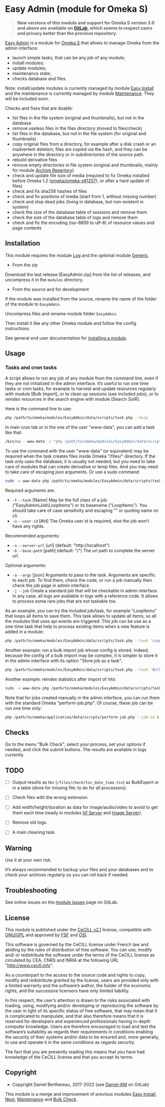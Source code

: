 Easy Admin (module for Omeka S)
===============================

> __New versions of this module and support for Omeka S version 3.0 and above
> are available on [GitLab], which seems to respect users and privacy better
> than the previous repository.__

[Easy Admin] is a module for [Omeka S] that allows to manage Omeka from the
admin interface:

- launch simple tasks, that can be any job of any module;
- install modules;
- update modules;
- maintenance state;
- checks database and files.

Note: install/update modules is currently managed by module [Easy Install] and
the maintenance is currently managed by module [Maintenance]. They will be
included soon.

Checks and fixes that are doable:

- list files in the file system (original and thumbnails), but not in the
  database
- remove useless files in the files directory (moved to files/check)
- list files in the database, but not in the file system (for original and
  thumbnails)
- copy original files from a directory, for example after a disk crash or an
  inadvertent deletion; files are copied via the hash, and they can be anywhere
  in the directory or in subdirectories of the source path.
- rebuild derivative files
- remove empty directories in file system (original and thumbnails, mainly for
  module [Archive Repertory])
- check and update file size of media (required to fix Omeka installed before
  Omeka 1.2 ([omeka/omeka-s#1257]), or after a hard update of files)
- check and fix sha256 hashes of files
- check and fix positions of media (start from 1, without missing number)
- check and stop dead jobs (living in database, but non-existent in system)
- check the size of the database table of sessions and remove them
- check the size of the database table of logs and remove them
- check and fix the encoding (iso-8859 to utf-8) of resource values and page
  contents


Installation
------------

This module requires the module [Log] and the optional module [Generic].

* From the zip

Download the last release [EasyAdmin.zip] from the list of releases, and
uncompress it in the `modules` directory.

* From the source and for development

If the module was installed from the source, rename the name of the folder of
the module to `EasyAdmin`.

Uncompress files and rename module folder `EasyAdmin`.

Then install it like any other Omeka module and follow the config instructions.

See general end user documentation for [installing a module].


Usage
-----

### Tasks and cron tasks

A script allows to run any job of any module from the command line, even if they
are not initialized in the admin interface. It’s useful to run one time tasks or
cron tasks, for example to harvest and update resources regularly with module
[Bulk Import], or to clean up sessions (see included jobs), or to reindex
resources in the search engine with module [Search SolR].

Here is the command line to use:

```sh
php /path/to/omeka/modules/EasyAdmin/data/scripts/task.php --help
```

In main cron tab or in the one of the user "www-data", you can add a task like
that:

```sh
/bin/su - www-data -c "php /path/to/omeka/modules/EasyAdmin/data/scripts/task.php --task 'EasyAdmin\Job\LoopItems' --user-id 1 --server-url 'https://example.org' --base-path '/'"
```

To use the command with the user "www-data" (or equivalent) may be required when
the task creates files inside Omeka "/files/" directory. If the task only uses
the database, it is usually not needed, but you need to take care of modules
that can create derivative or temp files. And you may need to take care of
escaping json arguments. Or use a sudo command:

```sh
sudo -u www-data php /path/to/omeka/modules/EasyAdmin/data/scripts/task.php --task 'BulkImport\Job\Import' --user-id 1 --server-url 'https://example.org' --base-path '/omeka-s' --args '{"bulk_import_id": 1}'
```

Required arguments are:
  - `-t` `--task` [Name] May be the full class of a job ("EasyAdmin\Job\LoopItems")
    or its basename ("LoopItems"). You should take care of case sensitivity and
    escaping "\" or quoting name on cli.
  - `-u` `--user-id` [#id] The Omeka user id is required, else the job won’t
    have any rights.

Recommended arguments:
  - `-s` `--server-url` [url] (default: "http://localhost")
  - `-b` `--base-path` [path] (default: "/") The url path to complete the server
    url.

Optional arguments:
  - `-a` `--args` [json] Arguments to pass to the task. Arguments are specific
    to each job. To find them, check the code, or run a job manually then check
    the job page in admin interface.
  - `-j` `--job` Create a standard job that will be checkable in admin interface.
    In any case, all logs are available in logs with a reference code. It allows
    to process some rare jobs that are not taskable too.

As an example, you can try the included job/task, for example "LoopItems" that
loops all items to save them. This task allows to update all items, so all the
modules that uses api events are triggered. This job can be use as a one-time
task that help to process existing items when a new feature is added in a
module:

```sh
php /path/to/omeka/modules/EasyAdmin/data/scripts/task.php --task 'LoopItems' --user-id 1 --server-url 'https://example.org' --base-path '/' --args '{}'
```

Another example: run a bulk import job whose config is stored. Indeed, because
the config of a bulk import may be complex, it is simpler to store it in the
admin interface with its option "Store job as a task".

```sh
php /path/to/omeka/modules/EasyAdmin/data/scripts/task.php --task 'BulkImport\Job\Import' --user-id 1 --server-url 'https://example.org' --base-path '/' --args '{"bulk_import_id": 1}'
```

Another example: reindex statistics after import of hits:
```sh
sudo -u www-data php /path/to/omeka/modules/EasyAdmin/data/scripts/task.php --task 'Statistics\Job\AggregateHits' --user-id 1 --server-url 'https://example.org' --base-path '/'
```

Note that for jobs created manually in the admin interface, you can run them
with the standard Omeka "perform-job.php". Of course, these job can be run one
time only:

```sh
php /path/to/omeka/application/data/scripts/perform-job.php --job-id 1 --server-url 'https://example.org' --base-path '/'
```


Checks
------

Go to the menu "Bulk Check", select your process, set your options if needed,
and click the submit buttons. The results are available in logs currently.


TODO
----

- [ ] Output results as tsv (`/files/check/tsv_date_time.tsv`) as BulkExport or in
  a table (done for missing file; to do for all processors).
- [ ] Check files with the wrong extension.
- [ ] Add width/height/duration as data for image/audio/video to avoid to get them
  each time (ready in modules [Iiif Server] and [Image Server]).
- [ ] Remove old logs.
- [ ] A main cleaning task.


Warning
-------

Use it at your own risk.

It’s always recommended to backup your files and your databases and to check
your archives regularly so you can roll back if needed.


Troubleshooting
---------------

See online issues on the [module issues] page on GitLab.


License
-------

This module is published under the [CeCILL v2.1] license, compatible with
[GNU/GPL] and approved by [FSF] and [OSI].

This software is governed by the CeCILL license under French law and abiding by
the rules of distribution of free software. You can use, modify and/ or
redistribute the software under the terms of the CeCILL license as circulated by
CEA, CNRS and INRIA at the following URL "http://www.cecill.info".

As a counterpart to the access to the source code and rights to copy, modify and
redistribute granted by the license, users are provided only with a limited
warranty and the software’s author, the holder of the economic rights, and the
successive licensors have only limited liability.

In this respect, the user’s attention is drawn to the risks associated with
loading, using, modifying and/or developing or reproducing the software by the
user in light of its specific status of free software, that may mean that it is
complicated to manipulate, and that also therefore means that it is reserved for
developers and experienced professionals having in-depth computer knowledge.
Users are therefore encouraged to load and test the software’s suitability as
regards their requirements in conditions enabling the security of their systems
and/or data to be ensured and, more generally, to use and operate it in the same
conditions as regards security.

The fact that you are presently reading this means that you have had knowledge
of the CeCILL license and that you accept its terms.


Copyright
---------

* Copyright Daniel Berthereau, 2017-2022 (see [Daniel-KM] on GitLab)

This module is a merge and improvement of previous modules [Easy Install], [Next],
[Maintenance] and [Bulk Check].


[Easy Admin]: https://gitlab.com/Daniel-KM/Omeka-S-module-EasyAdmin
[Omeka S]: https://omeka.org/s
[Easy Install]: https://gitlab.com/Daniel-KM/Omeka-S-module-EasyInstall
[Bulk Check]: https://gitlab.com/Daniel-KM/Omeka-S-module-BulkCheck
[Next]: https://gitlab.com/Daniel-KM/Omeka-S-module-Next
[Maintenance]: https://gitlab.com/Daniel-KM/Omeka-S-module-Maintenance
[Installing a module]: https://omeka.org/s/docs/user-manual/modules/
[module issues]: https://gitlab.com/Daniel-KM/Omeka-S-module-EasyAdmin/issues
[Archive Repertory]: https://gitlab.com/Daniel-KM/Omeka-S-module-ArchiveRepertory
[omeka/omeka-s#1257]: https://github.com/omeka/omeka-s/pull/1257
[Generic]: https://gitlab.com/Daniel-KM/Omeka-S-module-Generic
[Log]: https://gitlab.com/Daniel-KM/Omeka-S-module-Log
[Iiif Server]: https://gitlab.com/Daniel-KM/Omeka-S-module-IiifServer
[Image Server]: https://gitlab.com/Daniel-KM/Omeka-S-module-ImageServer
[CeCILL v2.1]: https://www.cecill.info/licences/Licence_CeCILL_V2.1-en.html
[GNU/GPL]: https://www.gnu.org/licenses/gpl-3.0.html
[FSF]: https://www.fsf.org
[OSI]: http://opensource.org
[MIT]: https://github.com/sandywalker/webui-popover/blob/master/LICENSE.txt
[GitLab]: https://gitlab.com/Daniel-KM
[Daniel-KM]: https://gitlab.com/Daniel-KM "Daniel Berthereau"
